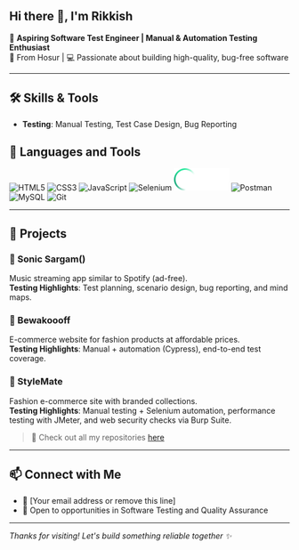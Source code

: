 ## Hi there 👋, I'm Rikkish

🎯 **Aspiring Software Test Engineer | Manual & Automation Testing Enthusiast**  
📍 From Hosur | 💻 Passionate about building high-quality, bug-free software

---

## 🛠️ Skills & Tools
- **Testing**: Manual Testing, Test Case Design, Bug Reporting  

## 🚀 Languages and Tools

<p align="left">
  <img src="https://cdn.jsdelivr.net/gh/devicons/devicon/icons/html5/html5-original.svg" height="40" alt="HTML5" />
  <img src="https://cdn.jsdelivr.net/gh/devicons/devicon/icons/css3/css3-original.svg" height="40" alt="CSS3" />
  <img src="https://cdn.jsdelivr.net/gh/devicons/devicon/icons/javascript/javascript-original.svg" height="40" alt="JavaScript" />
  <img src="https://cdn.jsdelivr.net/gh/devicons/devicon/icons/selenium/selenium-original.svg" height="40" alt="Selenium" />
  <img src="https://raw.githubusercontent.com/cypress-io/cypress/develop/assets/cypress-logo-dark.png" height="40" alt="Cypress" />
  <img src="https://www.vectorlogo.zone/logos/getpostman/getpostman-icon.svg" height="40" alt="Postman" />
  <img src="https://cdn.jsdelivr.net/gh/devicons/devicon/icons/mysql/mysql-original.svg" height="40" alt="MySQL" />
  <img src="https://cdn.jsdelivr.net/gh/devicons/devicon/icons/git/git-original.svg" height="40" alt="Git" />
</p>


---

## 📁 Projects

### 🎵 Sonic Sargam()
Music streaming app similar to Spotify (ad-free).  
**Testing Highlights**: Test planning, scenario design, bug reporting, and mind maps.

### 👕 Bewakoooff
E-commerce website for fashion products at affordable prices.  
**Testing Highlights**: Manual + automation (Cypress), end-to-end test coverage.

### 👗 StyleMate
Fashion e-commerce site with branded collections.  
**Testing Highlights**: Manual testing + Selenium automation, performance testing with JMeter, and web security checks via Burp Suite.

> 🔗 Check out all my repositories [here](https://github.com/Rikkish-B?tab=repositories)

---

## 📫 Connect with Me
- 📧 [Your email address or remove this line]
- 💼 Open to opportunities in Software Testing and Quality Assurance

---

_Thanks for visiting! Let's build something reliable together ✨_

<!--
**Rikkish-B/Rikkish-B** is a ✨ _special_ ✨ repository because its `README.md` (this file) appears on your GitHub profile.

Here are some ideas to get you started:

- 🔭 I’m currently working on ...
- 🌱 I’m currently learning ...
- 👯 I’m looking to collaborate on ...
- 🤔 I’m looking for help with ...
- 💬 Ask me about ...
- 📫 How to reach me: ...
- 😄 Pronouns: ...
- ⚡ Fun fact: ...
-->

